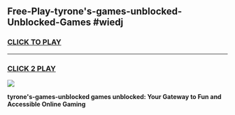 
## Free-Play-tyrone's-games-unblocked-Unblocked-Games #wiedj
<h3>
<a href="https://news.freeplayer.one?title=tyrone's-games-unblocked&ref=8M">CLICK TO PLAY</a></h3>
<hr>

<h3>
<a href="https://news.freeplayer.one?title=tyrone's-games-unblocked&ref=8M">CLICK 2 PLAY</a>
  
</h3>

<a href="https://news.freeplayer.one?title=tyrone's-games-unblocked&ref=8M"><img src="https://clearcache.store/games.png"></a>


**tyrone's-games-unblocked games unblocked: Your Gateway to Fun and Accessible Online Gaming**
